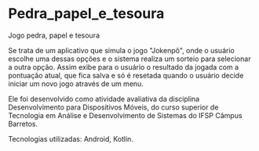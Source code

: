 # Pedra_papel_e_tesoura
Jogo pedra, papel e tesoura

Se trata de um aplicativo que simula o jogo "Jokenpô", onde o usuário escolhe uma dessas opções e o sistema realiza um sorteio para selecionar a outra opção. Assim exibe para o usuário o resultado da jogada com a pontuação atual, que fica salva e só é resetada quando o usuário decide iniciar um novo jogo através de um menu.

Ele foi desenvolvido como atividade avaliativa da disciplina Desenvolvimento para Dispositivos Móveis, do curso superior de Tecnologia em Análise e Desenvolvimento de Sistemas do IFSP Câmpus Barretos.

Tecnologias utilizadas: Android, Kotlin.
